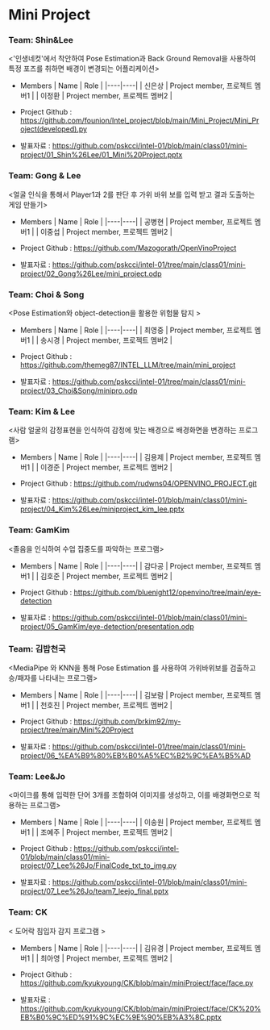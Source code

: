 # Mini Project
### Team: Shin&Lee

<'인생네컷'에서 착안하여 Pose Estimation과 Back Ground Removal을 사용하여 특정 포즈를 취하면 배경이 변경되는 어플리케이션>

* Members
  | Name | Role |
  |----|----|
  | 신은상 | Project member, 프로젝트 멤버1 |
  | 이정환 | Project member, 프로젝트 멤버2 |

* Project Github : https://github.com/founion/Intel_project/blob/main/Mini_Project/Mini_Project(developed).py
 
* 발표자료 : https://github.com/pskcci/intel-01/blob/main/class01/mini-project/01_Shin%26Lee/01_Mini%20Project.pptx


### Team: Gong & Lee

<얼굴 인식을 통해서 Player1과 2를 판단 후 가위 바위 보를 입력 받고 결과 도출하는 게임 만들기>

* Members
  | Name | Role |
  |----|----|
  | 공병현 | Project member, 프로젝트 멤버1 |
  | 이중섭 | Project member, 프로젝트 멤버2 |

* Project Github : https://github.com/Mazogorath/OpenVinoProject

* 발표자료 : https://github.com/pskcci/intel-01/tree/main/class01/mini-project/02_Gong%26Lee/mini_project.odp

### Team: Choi & Song

<Pose Estimation와 object-detection을 활용한 위험물 탐지  >

* Members
  | Name | Role |
  |----|----|
  | 최영중 | Project member, 프로젝트 멤버1 |
  | 송시경 | Project member, 프로젝트 멤버2 |

* Project Github : https://github.com/themeg87/INTEL_LLM/tree/main/mini_project

* 발표자료 : https://github.com/pskcci/intel-01/tree/main/class01/mini-project/03_Choi&Song/minipro.odp

### Team: Kim & Lee

<사람 얼굴의 감정표현을 인식하여 감정에 맞는 배경으로 배경화면을 변경하는 프로그램>

* Members
  | Name | Role |
  |----|----|
  | 김용제 | Project member, 프로젝트 멤버1 |
  | 이경준 | Project member, 프로젝트 멤버2 |

* Project Github : https://github.com/rudwns04/OPENVINO_PROJECT.git

* 발표자료 : https://github.com/pskcci/intel-01/blob/main/class01/mini-project/04_Kim%26Lee/miniproject_kim_lee.pptx

### Team: GamKim

<졸음을 인식하여 수업 집중도를 파악하는 프로그램>

* Members
  | Name | Role |
  |----|----|
  | 감다공 | Project member, 프로젝트 멤버1 |
  | 김호준 | Project member, 프로젝트 멤버2 |

* Project Github : https://github.com/bluenight12/openvino/tree/main/eye-detection

* 발표자료 : https://github.com/pskcci/intel-01/blob/main/class01/mini-project/05_GamKim/eye-detection/presentation.odp 

### Team: 김밥천국

<MediaPipe 와 KNN을 통해 Pose Estimation 를 사용하여 가위바위보를 검출하고 승/패자를 나타내는 프로그램>

* Members
  | Name | Role |
  |----|----|
  | 김보람 | Project member, 프로젝트 멤버1 |
  | 천호진 | Project member, 프로젝트 멤버2 |

* Project Github : https://github.com/brkim92/my-project/tree/main/Mini%20Project

* 발표자료 : https://github.com/pskcci/intel-01/tree/main/class01/mini-project/06_%EA%B9%80%EB%B0%A5%EC%B2%9C%EA%B5%AD

### Team: Lee&Jo

<마이크를 통해 입력한 단어 3개를 조합하여 이미지를 생성하고, 이를 배경화면으로 적용하는 프로그램>

* Members
  | Name | Role |
  |----|----|
  | 이송원 | Project member, 프로젝트 멤버1 |
  | 조예주 | Project member, 프로젝트 멤버2 |

* Project Github : https://github.com/pskcci/intel-01/blob/main/class01/mini-project/07_Lee%26Jo/FinalCode_txt_to_img.py

* 발표자료 : https://github.com/pskcci/intel-01/blob/main/class01/mini-project/07_Lee%26Jo/team7_leejo_final.pptx


### Team: CK

< 도어락 침입자 감지 프로그램 >

* Members
  | Name | Role |
  |----|----|
  | 김유경 | Project member, 프로젝트 멤버1 |
  | 최아영 | Project member, 프로젝트 멤버2 |

* Project Github : https://github.com/kyukyoung/CK/blob/main/miniProject/face/face.py

* 발표자료 : https://github.com/kyukyoung/CK/blob/main/miniProject/face/CK%20%EB%B0%9C%ED%91%9C%EC%9E%90%EB%A3%8C.pptx

